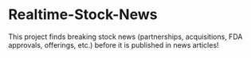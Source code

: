 # Realtime-Stock-News
This project finds breaking stock news (partnerships, acquisitions, FDA approvals, offerings, etc.) before it is published in news articles!
